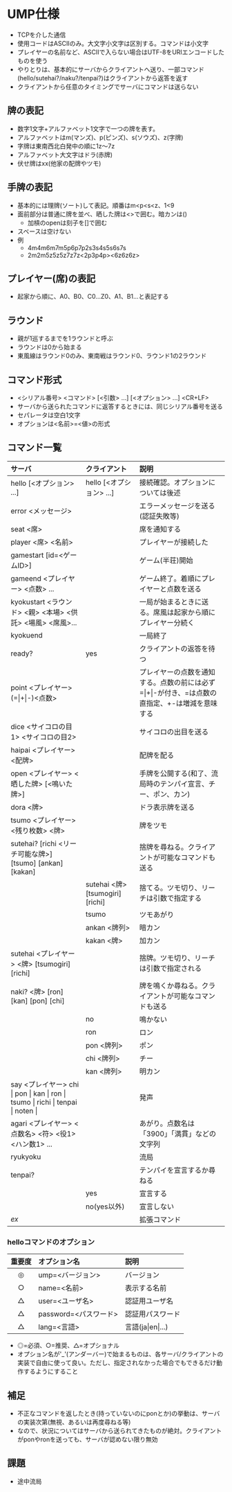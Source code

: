 # UMP仕様

- TCPを介した通信
- 使用コードはASCIIのみ。大文字小文字は区別する。コマンドは小文字
- プレイヤーの名前など、ASCIIで入らない場合はUTF-8をURIエンコードしたものを使う
- やりとりは、基本的にサーバからクライアントへ送り、一部コマンド(hello/sutehai?/naku?/tenpai?)はクライアントから返答を返す
- クライアントから任意のタイミングでサーバにコマンドは送らない

## 牌の表記

- 数字1文字+アルファベット1文字で一つの牌を表す。
- アルファベットはm(マンズ)、p(ピンズ)、s(ソウズ)、z(字牌)
- 字牌は東南西北白発中の順に1z〜7z
- アルファベット大文字はドラ(赤牌)
- 伏せ牌はxx(他家の配牌やツモ)

## 手牌の表記

- 基本的には理牌(ソート)して表記。順番はm<p<s<z、1<9
- 面前部分は普通に牌を並べ、晒した牌は<>で囲む。暗カンは()
    - 加槓のopenは刻子を[]で囲む
- スベースは空けない
- 例
    - 4m4m6m7m5p6p7p2s3s4s5s6s7s
    - 2m2m5z5z5z7z7z<2p3p4p><6z6z6z>

## プレイヤー(席)の表記

- 起家から順に、A0、B0、C0...Z0、A1、B1...と表記する

## ラウンド

- 親が1巡するまでを1ラウンドと呼ぶ
- ラウンドは0から始まる
- 東風線はラウンド0のみ、東南戦はラウンド0、ラウンド1の2ラウンド

## コマンド形式

- <シリアル番号> <コマンド> [<引数> ...] [<オプション> ...] <CR+LF>
- サーバから送られたコマンドに返答するときには、同じシリアル番号を送る
- セパレータは空白1文字
- オプションは<名前>=<値>の形式

## コマンド一覧

|サーバ|クライアント|説明|
|:--|:--|:--|
|hello [<オプション> ...]|hello [<オプション> ...]|接続確認。オプションについては後述|
|error <メッセージ>| |エラーメッセージを送る(認証失敗等)|
|seat <席>||席を通知する|
|player <席> <名前>||プレイヤーが接続した|
|gamestart [id=<ゲームID>]| |ゲーム(半荘)開始|
|gameend <プレイヤー> <点数> ... | |ゲーム終了。着順にプレイヤーと点数を送る|
|kyokustart <ラウンド> <親> <本場> <供託> <場風> <席風>...| |一局が始まるときに送る。席風は起家から順にプレイヤー分続く|
|kyokuend | |一局終了 |
|ready? |yes|クライアントの返答を待つ |
|point <プレイヤー> (=&#x7c;+&#x7c;-)<点数> | |プレイヤーの点数を通知する。点数の前には必ず=&#x7c;+&#x7c;-が付き、=は点数の直指定、+-は増減を意味する |
|dice <サイコロの目1> <サイコロの目2> | |サイコロの出目を送る |
|haipai <プレイヤー> <配牌> | |配牌を配る |
|open <プレイヤー> <晒した牌> [<鳴いた牌>]| |手牌を公開する(和了、流局時のテンパイ宣言、チー、ポン、カン)|
|dora <牌> | |ドラ表示牌を送る |
|tsumo <プレイヤー> <残り枚数> <牌> | |牌をツモ |
|sutehai? [richi <リーチ可能な牌>] [tsumo] [ankan] [kakan]| |捨牌を尋ねる。クライアントが可能なコマンドも送る |
| |sutehai <牌> [tsumogiri] [richi] |捨てる。ツモ切り、リーチは引数で指定する |
| |tsumo |ツモあがり |
| |ankan <牌列> |暗カン |
| |kakan <牌> |加カン|
|sutehai <プレイヤー> <牌> [tsumogiri] [richi] | |捨牌。ツモ切り、リーチは引数で指定される |
|naki? <牌> [ron] [kan] [pon] [chi] | |牌を鳴くか尋ねる。クライアントが可能なコマンドも送る |
| |no |鳴かない |
| |ron |ロン |
| |pon <牌列> |ポン |
| |chi <牌列> |チー |
| |kan <牌列> |明カン |
|say <プレイヤー> chi &#x7c; pon &#x7c; kan &#x7c; ron &#x7c; tsumo &#x7c; richi &#x7c; tenpai &#x7c; noten &#x7c; | |発声 |
|agari <プレイヤー> <点数名> <符> <役1> <ハン数1> ... | |あがり。点数名は「3900」「満貫」などの文字列 |
|ryukyoku | |流局 |
|tenpai? | |テンパイを宣言するか尋ねる |
| |yes |宣言する |
| |no(yes以外) |宣言しない |
|_ex_ ||拡張コマンド |

### helloコマンドのオプション

|重要度|オプション名|説明|
|:--:|:--|:--|
|◎|ump=<バージョン>|バージョン|
|○|name=<名前>|表示する名前|
|△|user=<ユーザ名>|認証用ユーザ名|
|△|password=<パスワード>|認証用パスワード|
|△|lang=<言語>|言語(ja&#x7c;en&#x7c;...)|

- ◎=必須、○=推奨、△=オプショナル
- オプション名が'_'(アンダーバー)で始まるものは、各サーバ/クライアントの実装で自由に使って良い。ただし、指定されなかった場合でもできるだけ動作するようにすること

## 補足

- 不正なコマンドを返したとき(持っていないのにponとか)の挙動は、サーバの実装次第(無視、あるいは再度尋ねる等)
- なので、状況についてはサーバから送られてきたものが絶対。クライアントがponやronを送っても、サーバが認めない限り無効

## 課題

- 途中流局
